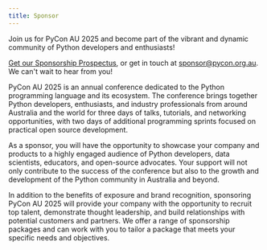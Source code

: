 ```yaml
---
title: Sponsor
---
```


Join us for PyCon AU 2025 and become part of the vibrant and dynamic community of Python developers and enthusiasts!

[Get our Sponsorship Prospectus](/files/Sponsor%20PyCon%20AU%202025%20-%20Prospectus%20v1.pdf), or get in touch at sponsor@pycon.org.au. We can't wait to hear from you!

PyCon AU 2025 is an annual conference dedicated to the Python programming language and its ecosystem. The conference brings together Python developers, enthusiasts, and industry professionals from around Australia and the world for three days of talks, tutorials, and networking opportunities, with two days of additional programming sprints focused on practical open source development.

As a sponsor, you will have the opportunity to showcase your company and products to a highly engaged audience of Python developers, data scientists, educators, and open-source advocates. Your support will not only contribute to the success of the conference but also to the growth and development of the Python community in Australia and beyond.

In addition to the benefits of exposure and brand recognition, sponsoring PyCon AU 2025 will provide your company with the opportunity to recruit top talent, demonstrate thought leadership, and build relationships with potential customers and partners. We offer a range of sponsorship packages and can work with you to tailor a package that meets your specific needs and objectives.
